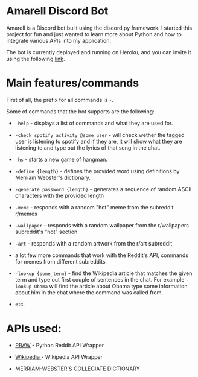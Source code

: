 # Amarell Discord Bot

Amarell is a Discord bot built using the discord.py framework. I started this project for fun and just wanted to learn more about Python and how to integrate various APIs into my application. 

The bot is currently deployed and running on Heroku, and you can invite it using the following [link]([Discord](https://discord.com/api/oauth2/authorize?client_id=797609174644424714&permissions=8&scope=bot)). 

# Main features/commands

First of all, the prefix for all commands is `-`. 

Some of commands that the bot supports are the following:

- `-help` - displays a list of commands and what they are used for.

- `-check_spotify_activity @some_user` - will check wether the tagged user is listening to spotify and if they are, it will show what they are listening to and type out the lyrics of that song in the chat.

- `-hs` - starts a new game of hangman.

- `-define {length}` - defines the provided word using definitions by Merriam Webster's dictionary.

- `-generate_password {length}` - generates a sequence of random ASCII characters with the provided length

- `-meme` - responds with a random "hot" meme from the subreddit r/memes

- `-wallpaper` - responds with a random wallpaper from the r/wallpapers subreddit's "hot" section

- `-art` - responds with a random artwork from the r/art subreddit

- a lot few more commands that work with the Reddit's API, commands for memes from different subreddits

- `-lookup {some_term}` - find the Wikipedia article that matches the given term and type out first couple of sentences in the chat. For example `-lookup Obama` will find the article about Obama type some information about him in the chat where the command was called from.

- etc.

# APIs used:

- [PRAW](https://github.com/praw-dev/praw) - Python Reddit API Wrapper

- [Wikipedia ](https://github.com/goldsmith/Wikipedia)- Wikipedia API Wrapper

- MERRIAM-WEBSTER'S COLLEGIATE DICTIONARY


